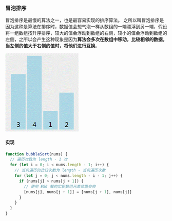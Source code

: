 ### 冒泡排序

冒泡排序是最慢的算法之一，也是最容易实现的排序算法。
之所以叫冒泡排序是因为这种是算法在排序时，数据值会想气泡一样从数组的一端漂浮到另一端，假设将一组数组按升序排序，较大的值会浮动到数组的右侧，较小的值会浮动到数组的左侧，之所以会产生这种现象是因为**算法会多次在数组中移动，比较相邻的数据，当左侧的值大于右侧的值时，将他们进行互换**。

![](https://github.com/DBAAZzz/data-structure/blob/main/static/bubbleSort.gif?raw=true)

#### 实现

```js
function bubbleSort(nums) {
  // 遍历次数为 length - 1 次
  for (let i = 0; i < nums.length - 1; i++) {
    // 当前遍历的比较次数为 length - 当前遍历次数
    for (let j = 0; j < nums.length - i - 1; j++) {
      if (nums[j] > nums[j + 1]) {
        // 使用 ES6 解构实现数组元素位置交换
        [nums[j], nums[j + 1]] = [nums[j + 1], nums[j]]
      }
    }
  }
}
```

